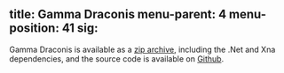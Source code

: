title: Gamma Draconis
menu-parent: 4
menu-position: 41
sig:
---

Gamma Draconis is available as a [zip archive][gammadraconiszip], including the .Net and Xna dependencies,
and the source code is available on [Github][gammadraconisgit].

[gammadraconiszip]: http://dl.dropbox.com/u/7859496/Games/GammaDraconisFull.zip
[gammadraconisgit]: http://github.com/jreese/gammadraconis

